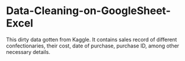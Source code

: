 # Data-Cleaning-on-GoogleSheet-Excel
This dirty data gotten from Kaggle. It contains sales record of different confectionaries, their cost, date of purchase, purchase ID, among other necessary details.
